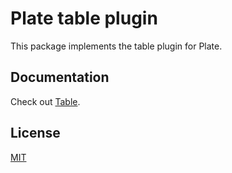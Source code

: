 # Plate table plugin

This package implements the table plugin for Plate.

## Documentation

Check out [Table](https://platejs.org/docs/table).

## License

[MIT](../../LICENSE)

<!--// findTa ByPath-->
<!--// getTableAbove-->
<!--// getTableRow-->
<!--// getTableColumn-->
<!--// getTableCellTypes-->
<!--// getNextTableRow -> direction x/y-->
<!--// getNextTableCell-->
<!--// getPreviousTableRow-->
<!--// getPreviousTableCell-->
<!--// isLastTableColumn-->
<!--// isLastTableRow-->

<!--// createTableCellNode-->
<!--// createTableRowNode-->
<!--// createTableNode-->
<!--// insertTable-->
<!--// insertTableColumn-->
<!--// insertTableRow-->
<!--// removeTableColumn-->
<!--// removeTableRow-->
<!--// setTableCellColorbleCell-->
